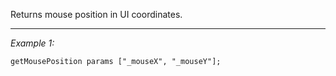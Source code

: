 Returns mouse position in UI coordinates.


---
*Example 1:*
```sqf
getMousePosition params ["_mouseX", "_mouseY"];
```